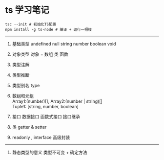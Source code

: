 # ts 学习笔记


```
tsc --init # 初始化TS配置
npm install -g ts-node # 编译 + 运行一把梭 
```

---
1. 基础类型 undefined null string number boolean void  
2. 对象类型 对象 = 数组 类 函数  
3. 类型注解  
4. 类型推断  
5. 类型别名 type  
6. 数组和元组  
Array1:(number)[], Array2:(number | string)[]  
Tuple1: [string, number, boolean]  
7. 接口 
数据接口 函数式接口 接口继承 

8. 类 getter & setter
9. readonly , interface 高级封装
---
1. 静态类型的意义
    类型不可变 + 确定方法
